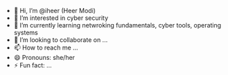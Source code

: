 - 👋 Hi, I’m @iheer (Heer Modi)
- 👀 I’m interested in cyber security
- 🌱 I’m currently learning netwroking fundamentals, cyber tools, operating systems
- 💞️ I’m looking to collaborate on ...
- 📫 How to reach me ...
- 😄 Pronouns: she/her
- ⚡ Fun fact: ...

<!---
iheer/iheer is a ✨ special ✨ repository because its `README.md` (this file) appears on your GitHub profile.
You can click the Preview link to take a look at your changes.
--->
